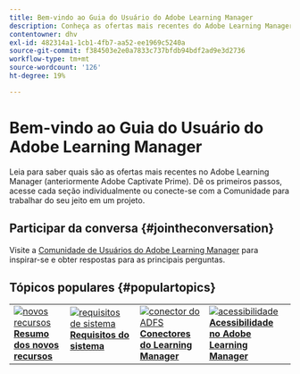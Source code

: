 ```yaml
---
title: Bem-vindo ao Guia do Usuário do Adobe Learning Manager
description: Conheça as ofertas mais recentes do Adobe Learning Manager (anteriormente Adobe Captivate Prime). Dê os primeiros passos, acesse cada seção individualmente ou conecte-se com a Comunidade para trabalhar do seu jeito em um projeto.
contentowner: dhv
exl-id: 482314a1-1cb1-4fb7-aa52-ee1969c5240a
source-git-commit: f384503e2e0a7833c737bfdb94bdf2ad9e3d2736
workflow-type: tm+mt
source-wordcount: '126'
ht-degree: 19%

---
```


# Bem-vindo ao Guia do Usuário do Adobe Learning Manager

Leia para saber quais são as ofertas mais recentes no Adobe Learning Manager (anteriormente Adobe Captivate Prime). Dê os primeiros passos, acesse cada seção individualmente ou conecte-se com a Comunidade para trabalhar do seu jeito em um projeto.

## Participar da conversa {#jointheconversation}

Visite a [Comunidade de Usuários do Adobe Learning Manager](https://community.adobe.com/t5/adobe-learning-manager/ct-p/ct-captivate-prime?page=1&sort=latest_replies&lang=all&tabid=all) para inspirar-se e obter respostas para as principais perguntas.

## Tópicos populares {#populartopics}

<table style="table-layout:fixed">
 <tbody>
  <tr>
   <td>
    <a href="whats-new.md">
    <img alt="novos recursos" src="assets/prime-new.jpeg">
    </a>
    <div>
    <a href="whats-new.md"><strong>Resumo dos novos recursos</strong></a>
    </div>
   </td>
   <td>
    <a href="system-requirements.md">
    <img alt="requisitos de sistema" src="assets/prime-reqs.jpeg">
    </a>
    <a href="whats-new.md"><strong>Requisitos do sistema </strong></a>
    </p>
   </td>
   <td>
    <a href="integration-admin/feature-summary/connectors.md">
    <img alt="conector do ADFS" src="assets/prime-connector.jpeg">
    </a>
    <div>
    <a href="integration-admin/feature-summary/connectors.md"><strong>Conectores do Learning Manager</strong></a>
    </div>
   </td>
   <td>
    <a href="accessibility-learning-manager.md">
    <img alt="acessibilidade" src="assets/prime-accessibility.jpeg">
    </a>
    <div>
    <a href="accessibility-learning-manager.md"><strong>Acessibilidade no Adobe Learning Manager</strong></a>
    </div>
   </td>
  </tr>
 </tbody>
</table>
